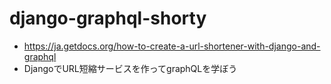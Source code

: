 # django-graphql-shorty

* https://ja.getdocs.org/how-to-create-a-url-shortener-with-django-and-graphql
* DjangoでURL短縮サービスを作ってgraphQLを学ぼう
